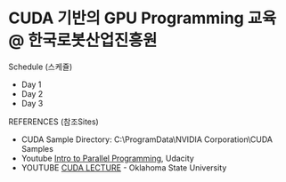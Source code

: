 # CUDA 기반의 GPU Programming 교육 @ 한국로봇산업진흥원

Schedule (스케쥴)
  - Day 1
  - Day 2
  - Day 3


REFERENCES (참조Sites)
  - CUDA Sample Directory: C:\ProgramData\NVIDIA Corporation\CUDA Samples
  - Youtube [Intro to Parallel Programming](https://www.youtube.com/watch?v=F620ommtjqk&list=PLAwxTw4SYaPnFKojVQrmyOGFCqHTxfdv2), Udacity
  - YOUTUBE [CUDA LECTURE](https://www.youtube.com/watch?v=sxhvmTveO2A) - Oklahoma State University


